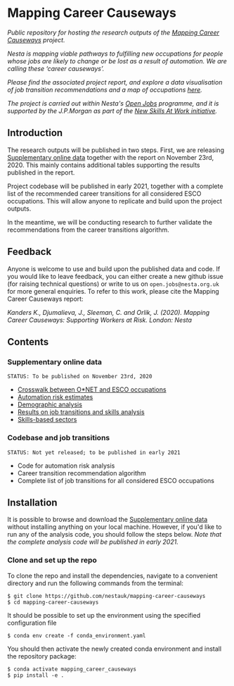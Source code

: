 # Mapping Career Causeways

*Public repository for hosting the research outputs of the [Mapping Career Causeways](https://www.nesta.org.uk/project/mapping-career-causeways/) project.*

*Nesta is mapping viable pathways to fulfilling new occupations for people whose jobs are likely to change or be lost as a result of automation. We are calling these ‘career causeways’.*

*Please find the associated project report, and explore a data visualisation of job transition recommendations and a map of occupations [here](https://www.nesta.org.uk/project/mapping-career-causeways/).*

*The project is carried out within Nesta's [Open Jobs](https://www.nesta.org.uk/project/open-jobs/) programme, and it is supported by the J.P.Morgan as part of the [New Skills At Work initiative](https://www.jpmorganchase.com/impact/our-approach/jobs-and-skills).*

## Introduction

The research outputs will be published in two steps. First, we are releasing [Supplementary online data](https://github.com/nestauk/mapping-career-causeways/tree/main/Supplementary_online_data) together with the report on November 23rd, 2020. This mainly contains additional tables supporting the results published in the report.

Project codebase will be published in early 2021, together with a complete list of the recommended career transitions for all considered ESCO occupations. This will allow anyone to replicate and build upon the project outputs.

In the meantime, we will be conducting research to further validate the recommendations from the career transitions algorithm.

## Feedback

Anyone is welcome to use and build upon the published data and code. If you would like to leave feedback, you can either create a new github issue (for raising technical questions) or write to us on `open.jobs@nesta.org.uk` for more general enquiries. To refer to this work, please cite the Mapping Career Causeways report:

*Kanders K., Djumalieva, J., Sleeman, C. and Orlik, J. (2020). Mapping Career Causeways: Supporting Workers at Risk. London: Nesta*

## Contents

### Supplementary online data

`STATUS: To be published on November 23rd, 2020`

- [Crosswalk between O\*NET and ESCO occupations](https://github.com/nestauk/mapping-career-causeways/tree/main/Supplementary_online_data/ONET_ESCO_crosswalk/)
- [Automation risk estimates](https://github.com/nestauk/mapping-career-causeways/tree/main/Supplementary_online_data/Automation_risk/)
- [Demographic analysis](https://github.com/nestauk/mapping-career-causeways/tree/main/Supplementary_online_data/Demographic_analysis/)
- [Results on job transitions and skills analysis](https://github.com/nestauk/mapping-career-causeways/tree/main/Supplementary_online_data/Transitions/)
- [Skills-based sectors](https://github.com/nestauk/mapping-career-causeways/tree/main/Supplementary_online_data/Skills_based_sectors)

### Codebase and job transitions

`STATUS: Not yet released; to be published in early 2021`

- Code for automation risk analysis
- Career transition recommendation algorithm
- Complete list of job transitions for all considered ESCO occupations

## Installation

It is possible to browse and download the [Supplementary online data](https://github.com/nestauk/mapping-career-causeways/tree/main/Supplementary_online_data) without installing anything on your local machine. However, if you'd like to run any of the analysis code, you should follow the steps below. *Note that the complete analysis code will be published in early 2021.*

### Clone and set up the repo

To clone the repo and install the dependencies, navigate to a convenient directory and run the following commands from the terminal:

```shell
$ git clone https://github.com/nestauk/mapping-career-causeways
$ cd mapping-career-causeways
```

It should be possible to set up the environment using the specified configuration file

```shell
$ conda env create -f conda_environment.yaml
```
You should then activate the newly created conda environment and install the repository package:

```shell
$ conda activate mapping_career_causeways
$ pip install -e .
```
